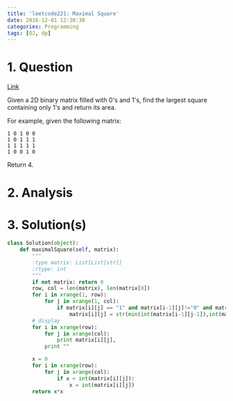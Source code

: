```yaml
---
title: 'leetcode221: Maximal Square'
date: 2016-12-01 12:30:30
categories: Programming
tags: [OJ, dp]
---
```

# 1. Question
[Link](https://leetcode.com/problems/maximal-square/)

Given a 2D binary matrix filled with 0's and 1's, find the largest square containing only 1's and return its area.

For example, given the following matrix:
```
1 0 1 0 0
1 0 1 1 1
1 1 1 1 1
1 0 0 1 0
```
Return 4.
# 2. Analysis
# 3. Solution(s)
```python
class Solution(object):
    def maximalSquare(self, matrix):
        """
        :type matrix: List[List[str]]
        :rtype: int
        """
        if not matrix: return 0
        row, col = len(matrix), len(matrix[0])
        for i in xrange(1, row):
            for j in xrange(1, col):
                if matrix[i][j] == "1" and matrix[i-1][j]!="0" and matrix[i][j-1]!="0" and matrix[i-1][j-1]!="0":
                    matrix[i][j] = str(min(int(matrix[i-1][j-1]),int(matrix[i-1][j]),int(matrix[i][j-1]))+1)
        # display
        for i in xrange(row):
            for j in xrange(col):
                print matrix[i][j],
            print ""

        x = 0
        for i in xrange(row):
            for j in xrange(col):
                if x < int(matrix[i][j]):
                    x = int(matrix[i][j])
        return x*x
```
